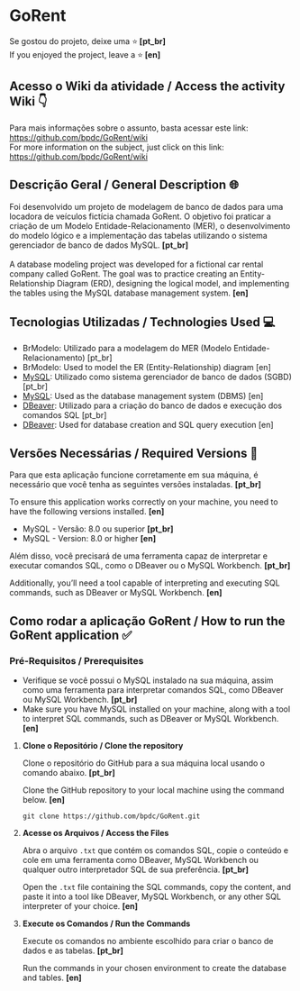 # GoRent
Se gostou do projeto, deixe uma ⭐️<strong> [pt_br] </strong> <br>
If you enjoyed the project, leave a ⭐️<strong> [en] </strong>

<h2> Acesso o Wiki da atividade / Access the activity Wiki 👇 </h2>

Para mais informações sobre o assunto, basta acessar este link: https://github.com/bpdc/GoRent/wiki <br>
For more information on the subject, just click on this link: https://github.com/bpdc/GoRent/wiki <br>

<h2> Descrição Geral / General Description 🌐 </h2>

Foi desenvolvido um projeto de modelagem de banco de dados para uma locadora de veículos fictícia chamada GoRent. O objetivo foi praticar a criação de um Modelo Entidade-Relacionamento (MER), o desenvolvimento do modelo lógico e a implementação das tabelas utilizando o sistema gerenciador de banco de dados MySQL. <strong> [pt_br] </strong>
<br>
<br>
A database modeling project was developed for a fictional car rental company called GoRent. The goal was to practice creating an Entity-Relationship Diagram (ERD), designing the logical model, and implementing the tables using the MySQL database management system. <strong> [en] </strong>

<h2> Tecnologias Utilizadas / Technologies Used 💻 </h2>

* BrModelo: Utilizado para a modelagem do MER (Modelo Entidade-Relacionamento) [pt_br]
* BrModelo: Used to model the ER (Entity-Relationship) diagram [en] 
* [MySQL](https://dev.mysql.com/doc/): Utilizado como sistema gerenciador de banco de dados (SGBD) [pt_br]
* [MySQL](https://dev.mysql.com/doc/): Used as the database management system (DBMS) [en]   
* [DBeaver](https://dbeaver.io/docs/): Utilizado para a criação do banco de dados e execução dos comandos SQL [pt_br]
* [DBeaver](https://dbeaver.io/docs/): Used for database creation and SQL query execution [en] 

<h2> Versões Necessárias / Required Versions 🔢 </h2>

<p>Para que esta aplicação funcione corretamente em sua máquina, é necessário que você tenha as seguintes versões instaladas. <strong> [pt_br] </strong> <br></p>
<p>To ensure this application works correctly on your machine, you need to have the following versions installed. <strong> [en] </strong></p>

* MySQL - Versão: 8.0 ou superior <strong>[pt_br]</strong>
* MySQL - Version: 8.0 or higher <strong>[en]</strong>

<p>Além disso, você precisará de uma ferramenta capaz de interpretar e executar comandos SQL, como o DBeaver ou o MySQL Workbench. <strong>[pt_br]</strong></p>
<p>Additionally, you’ll need a tool capable of interpreting and executing SQL commands, such as DBeaver or MySQL Workbench. <strong>[en]</strong></p>

<h2> Como rodar a aplicação GoRent / How to run the GoRent application ✅</h2>

### Pré-Requisitos / Prerequisites

* Verifique se você possui o MySQL instalado na sua máquina, assim como uma ferramenta para interpretar comandos SQL, como DBeaver ou MySQL Workbench. <strong>[pt_br]</strong>  
* Make sure you have MySQL installed on your machine, along with a tool to interpret SQL commands, such as DBeaver or MySQL Workbench. <strong>[en]</strong>  

<ol>
    <li><strong>Clone o Repositório / Clone the repository</strong>
        <p>Clone o repositório do GitHub para a sua máquina local usando o comando abaixo. <strong>[pt_br]</strong></p>
        <p>Clone the GitHub repository to your local machine using the command below. <strong>[en]</strong></p>
        <pre><code>git clone https://github.com/bpdc/GoRent.git
</code></pre>
    </li>
    
  <li><strong>Acesse os Arquivos / Access the Files</strong>
        <p>Abra o arquivo <code>.txt</code> que contém os comandos SQL, copie o conteúdo e cole em uma ferramenta como DBeaver, MySQL Workbench ou qualquer outro interpretador SQL de sua preferência. <strong>[pt_br]</strong></p>
        <p>Open the <code>.txt</code> file containing the SQL commands, copy the content, and paste it into a tool like DBeaver, MySQL Workbench, or any other SQL interpreter of your choice. <strong>[en]</strong></p>
    </li>

  <li><strong>Execute os Comandos / Run the Commands</strong>
      <p>Execute os comandos no ambiente escolhido para criar o banco de dados e as tabelas. <strong>[pt_br]</strong></p>
      <p>Run the commands in your chosen environment to create the database and tables. <strong>[en]</strong></p>
    </li>
</ol>



